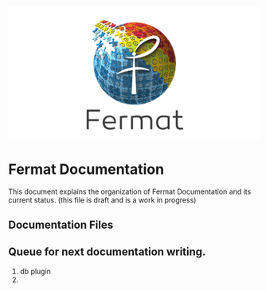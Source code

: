 ![alt text](https://github.com/Fermat-ORG/media-kit/blob/master/MediaKit/Fermat%20Branding/Fermat%20Logotype/Fermat_Logo_3D.png "Fermat Logo")

# Fermat Documentation

This document explains the organization of Fermat Documentation and its current status.
(this file is draft and is a work in progress)

## Documentation Files

## Queue for next documentation writing.

1. db plugin
2.


